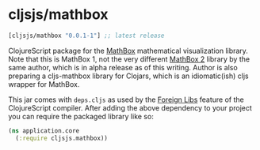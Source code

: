 # cljsjs/mathbox

[](dependency)
```clojure
[cljsjs/mathbox "0.0.1-1"] ;; latest release
```
[](/dependency)

ClojureScript package for the [MathBox][mathbox] mathematical visualization library. Note that this is MathBox 1, not the very different [MathBox 2][mathbox2] library by the same author, which is in alpha release as of this writing. Author is also preparing a cljs-mathbox library for Clojars, which is an idiomatic(ish) cljs wrapper for MathBox.

This jar comes with `deps.cljs` as used by the [Foreign Libs][flibs] feature
of the ClojureScript compiler. After adding the above dependency to your project
you can require the packaged library like so:

```clojure
(ns application.core
  (:require cljsjs.mathbox))
```

[mathbox]: https://github.com/unconed/MathBox.js/tree/legacy
[mathbox2]: https://gitgud.io/unconed/mathbox
[flibs]: https://clojurescript.org/reference/packaging-foreign-deps
